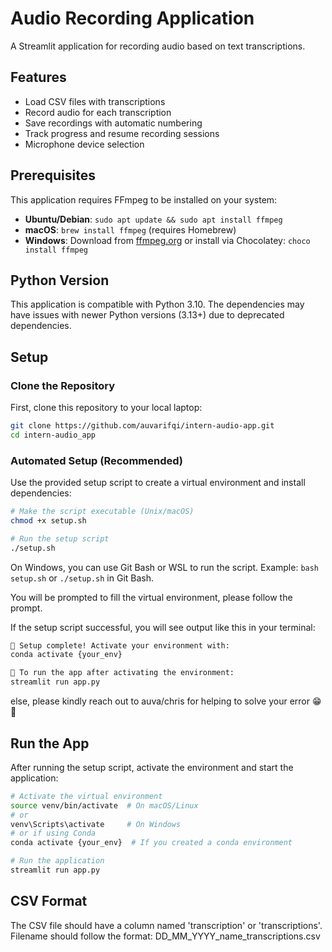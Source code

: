# Audio Recording Application

A Streamlit application for recording audio based on text transcriptions.

## Features
- Load CSV files with transcriptions
- Record audio for each transcription
- Save recordings with automatic numbering
- Track progress and resume recording sessions
- Microphone device selection

## Prerequisites
This application requires FFmpeg to be installed on your system:

- **Ubuntu/Debian**: `sudo apt update && sudo apt install ffmpeg`
- **macOS**: `brew install ffmpeg` (requires Homebrew)
- **Windows**: Download from [ffmpeg.org](https://ffmpeg.org/download.html) or install via Chocolatey: `choco install ffmpeg`

## Python Version
This application is compatible with Python 3.10. The dependencies may have issues with newer Python versions (3.13+) due to deprecated dependencies.

## Setup
### Clone the Repository
First, clone this repository to your local laptop:

```bash
git clone https://github.com/auvarifqi/intern-audio-app.git
cd intern-audio_app
```

### Automated Setup (Recommended)
Use the provided setup script to create a virtual environment and install dependencies:

```bash
# Make the script executable (Unix/macOS)
chmod +x setup.sh

# Run the setup script
./setup.sh
```

On Windows, you can use Git Bash or WSL to run the script. Example: `bash setup.sh` or `./setup.sh` in Git Bash.

You will be prompted to fill the virtual environment, please follow the prompt.

If the setup script successful, you will see output like this in your terminal:
```bash
🎉 Setup complete! Activate your environment with:
conda activate {your_env}

📝 To run the app after activating the environment:
streamlit run app.py
```
else, please kindly reach out to auva/chris for helping to solve your error 😁 🙏

## Run the App
After running the setup script, activate the environment and start the application:
```bash
# Activate the virtual environment
source venv/bin/activate  # On macOS/Linux
# or
venv\Scripts\activate     # On Windows
# or if using Conda
conda activate {your_env}  # If you created a conda environment

# Run the application
streamlit run app.py
```


## CSV Format
The CSV file should have a column named 'transcription' or 'transcriptions'.
Filename should follow the format: DD_MM_YYYY_name_transcriptions.csv
